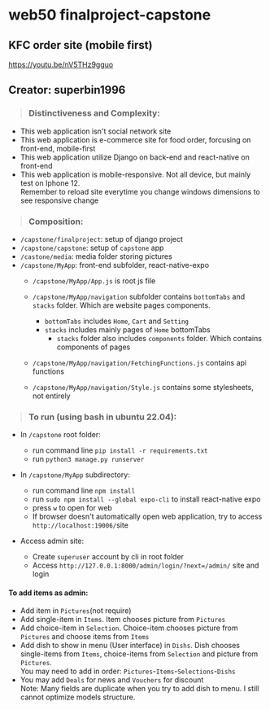 # web50 finalproject-capstone  

## KFC order site (mobile first)  
https://youtu.be/nV5THz9gguo

## Creator: superbin1996

> ### Distinctiveness and Complexity:  
- This web application isn't social network site  
- This web application is e-commerce site for food order, forcusing on front-end, mobile-first
- This web application utilize Django on back-end and react-native on front-end
- This web application is mobile-responsive. Not all device, but mainly test on Iphone 12.  
Remember to reload site everytime you change windows dimensions to see responsive change  

> ### Composition:  
- `/capstone/finalproject`: setup of django project  
- `/capstone/capstone`: setup of `capstone` app  
- `/castone/media`: media folder storing pictures  
- `/capstone/MyApp`: front-end subfolder, react-native-expo
    - `/capstone/MyApp/App.js` is root js file
    - `/capstone/MyApp/navigation` subfolder contains `bottomTabs` and `stacks` folder. Which are website pages components.  
        - `bottomTabs` includes `Home`, `Cart` and `Setting`
        - `stacks` includes mainly pages of `Home` bottomTabs
            - `stacks` folder also includes `components` folder. Which contains components of pages

    - `/capstone/MyApp/navigation/FetchingFunctions.js` contains api functions
    - `/capstone/MyApp/navigation/Style.js` contains some stylesheets, not entirely


> ### To run (using bash in ubuntu 22.04):  
- In `/capstone` root folder:
    - run command line `pip install -r requirements.txt`
    - run `python3 manage.py runserver`

- In `/capstone/MyApp` subdirectory:
    - run command line `npm install`  
    - run `sudo npm install --global expo-cli` to install react-native expo  
    - press `w` to open for web  
    - If browser doesn't automatically open web application, try to access `http://localhost:19006/`site    

- Access admin site:
    - Create `superuser` account by cli in root folder  
    - Access `http://127.0.0.1:8000/admin/login/?next=/admin/` site and login  

#### To add items as admin:  
- Add item in `Pictures`(not require)
- Add single-item in `Items`. Item chooses picture from `Pictures` 
- Add choice-item in `Selection`. Choice-item chooses picture from `Pictures` and choose items from `Items`
- Add dish to show in menu (User interface) in `Dishs`. Dish chooses single-items from `Items`, choice-items from `Selection` and picture from `Pictures`.  
You may need to add in order: `Pictures`-`Items`-`Selections`-`Dishs`
- You may add `Deals` for news and `Vouchers` for discount  
Note: Many fields are duplicate when you try to add dish to menu. I still cannot optimize models structure.



